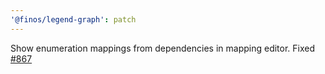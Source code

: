 ```yaml
---
'@finos/legend-graph': patch
---
```


Show enumeration mappings from dependencies in mapping editor. Fixed [#867](https://github.com/finos/legend-studio/issues/867)
